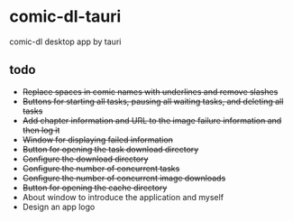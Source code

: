 # comic-dl-tauri

comic-dl desktop app by tauri

## todo

* ~~Replace spaces in comic names with underlines and remove slashes~~
* ~~Buttons for starting all tasks, pausing all waiting tasks, and deleting all tasks~~
* ~~Add chapter information and URL to the image failure information and then log it~~
* ~~Window for displaying failed information~~
* ~~Button for opening the task download directory~~
* ~~Configure the download directory~~
* ~~Configure the number of concurrent tasks~~
* ~~Configure the number of concurrent image downloads~~
* ~~Button for opening the cache directory~~
* About window to introduce the application and myself
* Design an app logo
